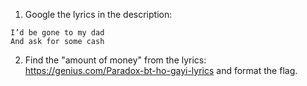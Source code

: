1. Google the lyrics in the description:
```
I’d be gone to my dad
And ask for some cash
```

2. Find the "amount of money" from the lyrics: https://genius.com/Paradox-bt-ho-gayi-lyrics and format the flag.
